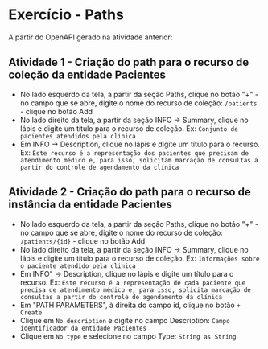 # Exercício - Paths

A partir do OpenAPI gerado na atividade anterior:

## Atividade 1 - Criação do path para o recurso de coleção da entidade Pacientes

* No lado esquerdo da tela, a partir da seção Paths, clique no botão "+" - no campo que se abre, digite o nome do recurso de coleção: `/patients` - clique no botão Add
* No lado direito da tela, a partir da seção INFO -> Summary, clique no lápis e digite um título para o recurso de coleção. Ex: `Conjunto de pacientes atendidos pela clinica`
* Em INFO -> Description, clique no lápis e digite um título para o recurso. Ex: `Este recurso é a representação dos pacientes que precisam de atendimento médico e, para isso, solicitam marcação de consultas a partir do controle de agendamento da clínica`


## Atividade 2 - Criação do path para o recurso de instância da entidade Pacientes

* No lado esquerdo da tela, a partir da seção Paths, clique no botão "+" - no campo que se abre, digite o nome do recurso de coleção: `/patients/{id}` - clique no botão Add
* No lado direito da tela, a partir da seção INFO -> Summary, clique no lápis e digite um título para o recurso de coleção. Ex: `Informações sobre o paciente atendido pela clinica`
* Em INFO" -> Description, clique no lápis e digite um título para o recurso. Ex: `Este recurso é a representação de cada paciente que precisa de atendimento médico e, para isso, solicita marcação de consultas a partir do controle de agendamento da clínica`
* Em "PATH PARAMETERS", à direita do campo id, clique no botão `+ Create`
* Clique em `No description` e digite no campo Description: `Campo identificador da entidade Pacientes`
* Clique em `No type` e selecione no campo Type: `String as String`